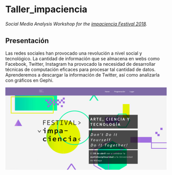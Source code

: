 # Taller_impaciencia
###### Social Media Analysis Workshop for the [impaciencia Festival 2018](http://www.impaciencia.org/festival/).
## Presentación 

Las redes sociales han provocado una revolución a nivel social y tecnológico. La
cantidad de información que se almacena en webs como Facebook, Twitter,
Instagram ha provocado la necesidad de desarrollar técnicas de computación
eficaces para procesar tal cantidad de datos. Aprenderemos a descargar la
información de Twitter, así como analizarla con gráficos en Gephi.

[![alt text](https://github.com/anavaldi/Taller_impaciencia/blob/master/portada.png "Portada")](http://www.impaciencia.org/festival/)


